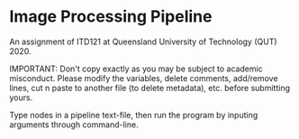 # Image Processing Pipeline  
An assignment of ITD121 at Queensland University of Technology (QUT) 2020.

IMPORTANT: Don't copy exactly as you may be subject to academic misconduct. Please modify the variables, delete comments, add/remove lines, cut n paste to another file (to delete metadata), etc. before submitting yours.

Type nodes in a pipeline text-file, then run the program by inputing arguments through command-line.
